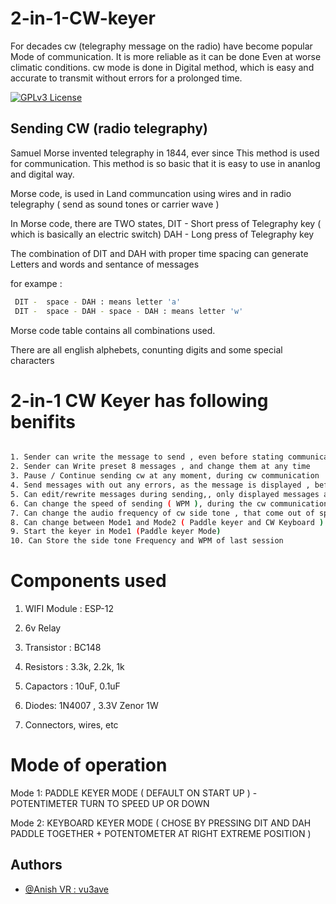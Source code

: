 # 2-in-1-CW-keyer

For decades cw (telegraphy message on the radio) have become popular
Mode of communication. It is more reliable as it can be done
Even at worse climatic conditions. cw mode is done in
Digital method, which is easy and accurate to transmit without errors for a prolonged time.


[![GPLv3 License](https://img.shields.io/badge/License-GPL%20v3-yellow.svg)](https://opensource.org/licenses/)



## Sending CW (radio telegraphy)




Samuel Morse invented telegraphy in 1844, ever since
This method is used for communication. This method is
so basic that it is easy to use in ananlog and digital way.

Morse code, is used in Land communcation using wires
and in radio telegraphy ( send as sound tones or carrier wave )

In Morse code, there are TWO states, 
DIT - Short press of Telegraphy key ( which is basically an electric switch)
DAH - Long press of Telegraphy key

The combination of DIT and DAH with proper time spacing can generate
Letters and words and sentance of messages


for exampe :
```sh
 DIT -  space - DAH : means letter 'a'
 DIT -  space - DAH - space - DAH : means letter 'w'
```

Morse code table contains all combinations
used. 

There are all english alphebets, conunting digits and some special characters




	

2-in-1 CW Keyer has following benifits
======================================
```sh

1. Sender can write the message to send , even before stating communication
2. Sender can Write preset 8 messages , and change them at any time
3. Pause / Continue sending cw at any moment, during cw communication 
4. Send messages with out any errors, as the message is displayed , before sending
5. Can edit/rewrite messages during sending,, only displayed messages are send
6. Can change the speed of sending ( WPM ), during the cw communication in progress
7. Can change the audio frequency of cw side tone , that come out of speaker
8. Can change between Mode1 and Mode2 ( Paddle keyer and CW Keyboard )
9. Start the keyer in Mode1 (Paddle keyer Mode)
10. Can Store the side tone Frequency and WPM of last session
```



Components used
===============


1. WIFI Module : ESP-12

2. 6v Relay

3. Transistor : BC148

4. Resistors : 3.3k, 2.2k, 1k

5. Capactors : 10uF, 0.1uF

6. Diodes: 1N4007 , 3.3V Zenor 1W

7. Connectors, wires, etc



Mode of operation
=================
Mode 1:  PADDLE KEYER MODE ( DEFAULT ON START UP ) - POTENTIMETER TURN TO SPEED UP OR DOWN

Mode 2:  KEYBOARD KEYER MODE ( CHOSE BY PRESSING DIT AND DAH PADDLE TOGETHER + POTENTOMETER AT RIGHT EXTREME POSITION )





## Authors

- [@Anish VR : vu3ave](https://github.com/vu3ave)

